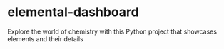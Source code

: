 # elemental-dashboard
Explore the world of chemistry with this Python project that showcases elements and their details
